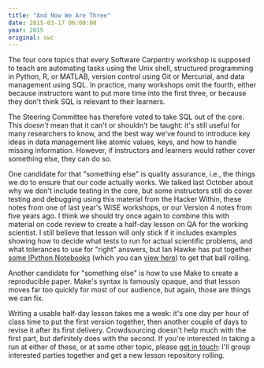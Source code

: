 ```yaml
---
title: "And Now We Are Three"
date: 2015-03-17 06:00:00
year: 2015
original: swc
---
```

<p>
  The four core topics that every Software Carpentry workshop is supposed to teach are
  automating tasks using the Unix shell,
  structured programming in Python, R, or MATLAB,
  version control using Git or Mercurial,
  and data management using SQL.
  In practice,
  many workshops omit the fourth,
  either because instructors want to put more time into the first three,
  or because they don't think SQL is relevant to their learners.
</p>
<p>
  The Steering Committee has therefore voted to take SQL out of the core.
  This <em>doesn't</em> mean that it can't or shouldn't be taught:
  it's still useful for many researchers to know,
  and the best way we've found to introduce key ideas in data management
  like atomic values, keys, and how to handle missing information.
  However,
  if instructors and learners would rather cover something else,
  they can do so.
</p>
<p>
  One candidate for that "something else" is quality assurance,
  i.e.,
  the things we do to ensure that our code actually works.
  We talked last October about
  why we don't include testing in the core,
  but some instructors still do cover testing and debugging using
  this material
  from the Hacker Within,
  these notes
  from one of last year's WiSE workshops,
  or our Version 4 notes
  from five years ago.
  I think we should try once again to combine this with material on code review
  to create a half-day lesson on QA for the working scientist.
  I still believe that lesson will only stick if it includes examples showing
  how to decide what tests to run for actual scientific problems,
  and what tolerances to use for "right" answers,
  but Ian Hawke has put together <a href="https://github.com/IanHawke/close-enough-balloons">some IPython Notebooks</a>
  (which you can <a href="http://nbviewer.ipython.org/github/IanHawke/close-enough-balloons/tree/master/">view here</a>)
  to get that ball rolling.
</p>
<p>
  Another candidate for "something else" is
  how to use Make
  to create a reproducible paper.
  Make's syntax is famously opaque,
  and that lesson moves far too quickly for most of our audience,
  but again,
  those are things we can fix.
</p>
<p>
  Writing a usable half-day lesson takes me a week:
  it's one day per hour of class time to put the first version together,
  then another couple of days to revise it after its first delivery.
  Crowdsourcing doesn't help much with the first part,
  but definitely does with the second.
  If you're interested in taking a run at either of these,
  or at some other topic,
  please <a href="mailto:gvwilson@software-carpentry.org">get in touch</a>:
  I'll group interested parties together and get a new lesson repository rolling.
</p>
